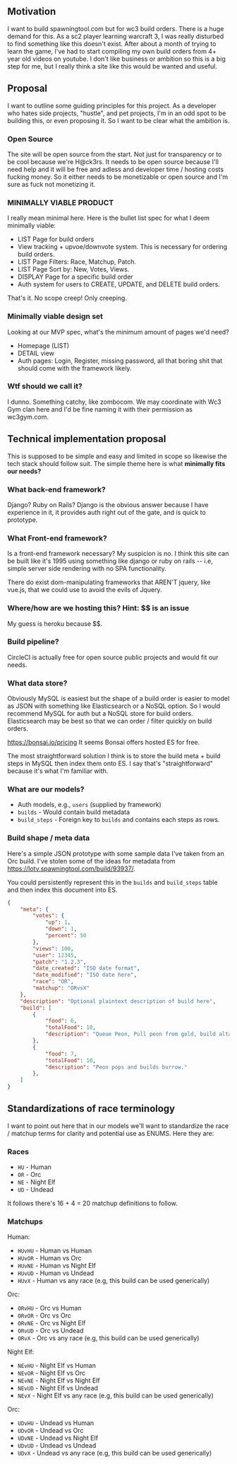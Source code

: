 ## Motivation
I want to build spawningtool.com but for wc3 build orders. There is a huge demand for this.
As a sc2 player learning warcraft 3, I was really disturbed to find something like this doesn't exist. After about 
a month of trying to learn the game, I've had to start compiling my own build orders
from 4+ year old videos on youtube. I don't like business or ambition so this is a big step for me,
but I really think a site like this would be wanted and useful.

## Proposal
I want to outline some guiding principles for this project. As a developer who hates side projects, "hustle",
and pet projects, I'm in an odd spot to be building this, or even proposing it. So I want to be clear
what the ambition is.

### Open Source
The site will be open source from the start. Not just for transparency or to be cool because we're
H@ck3rs. It needs to be open source because I'll need help and it will be free and adless and developer time / hosting 
costs fucking money. So it either needs to be monetizable or open source and I'm sure as fuck not monetizing it.

### MINIMALLY VIABLE PRODUCT
I really mean minimal here. Here is the bullet list spec for what I deem minimally viable:
- LIST Page for build orders
- View tracking + upvoe/downvote system. This is necessary for ordering build orders.
- LIST Page Filters: Race, Matchup, Patch.
- LIST Page Sort by: New, Votes, Views.
- DISPLAY Page for a specific build order
- Auth system for users to CREATE, UPDATE, and DELETE build orders.

That's it. No scope creep! Only creeping.

### Minimally viable design set
Looking at our MVP spec, what's the minimum amount of pages we'd need?

- Homepage (LIST)
- DETAIL view
- Auth pages: Login, Register, missing password, all that boring shit that should come with the framework likely.

### Wtf should we call it?
I dunno. Something catchy, like zombocom. We may coordinate with Wc3 Gym clan here and I'd be fine
naming it with their permission as wc3gym.com. 

## Technical implementation proposal
This is supposed to be simple and easy and limited in scope so likewise the tech stack
should follow suit. The simple theme here is what **minimally fits our needs?**

### What back-end framework?
Django? Ruby on Rails? Django is the obvious answer because I have experience in it, it provides
auth right out of the gate, and is quick to prototype.

### What Front-end framework?
Is a front-end framework necessary? My suspicion is no. I think this site can be built
like it's 1995 using something like django or ruby on rails -- i.e, simple server side rendering
with no SPA functionality.

There do exist dom-manipulating frameworks that AREN'T jquery, like vue.js, that we could use
to avoid the evils of Jquery.

### Where/how are we hosting this? Hint: $$ is an issue
My guess is heroku because $$.

### Build pipeline?
CircleCI is actually free for open source public projects and would fit our needs.

### What data store?
Obviously MySQL is easiest but the shape of a build order is easier to model as JSON with something
like Elasticsearch or a NoSQL option. So I would recommend MySQL for auth but a NoSQL store for build orders.
Elasticsearch may be best so that we can order / filter quickly on build orders.

https://bonsai.io/pricing It seems Bonsai offers hosted ES for free.

The most straightforward solution I think is to store the build meta + build steps in MySQL then index
them onto ES. I say that's "straightforward" because it's what I'm familiar with.

### What are our models?
- Auth models, e.g., `users` (supplied by framework)
- `builds` - Would contain build metadata
- `build_steps` - Foreign key to `builds` and contains each steps as rows. 

### Build shape / meta data
Here's a simple JSON prototype with some sample data I've taken from an Orc build.
I've stolen some of the ideas for metadata from https://lotv.spawningtool.com/build/93937/.

You could persistently represent this in the `builds` and `build_steps` table and then index this document into ES.

```JSON
{
    "meta": {
        "votes": {
            "up": 1,
            "down": 1,
            "percent": 50
        },
        "views": 100,
        "user": 12345,
        "patch": "1.2.3",
        "date_created": "ISO date format",
        "date_modified": "ISO date here",
        "race": "OR",
        "matchup": "ORvsX"
    },
    "description": "Optional plaintext description of build here",
    "build": [
        {
            "food": 6,
            "totalFood": 10,
            "description": "Queue Peon, Pull peon from gold, build altar of storms."
        },
        {
            "food": 7,
            "totalFood": 10,
            "description": "Peon pops and builds burrow."
        },
    ]
}
```

## Standardizations of race terminology
I want to point out here that in our models we'll want to standardize the race / matchup terms for clarity and
potential use as ENUMS. Here they are: 

### Races
- `HU` - Human
- `OR` - Orc
- `NE` - Night Elf
- `UD` - Undead

It follows there's 16 + 4 = 20 matchup definitions to follow.

### Matchups

Human:

- `HUvHU` - Human vs Human
- `HUvOR` - Human vs Orc
- `HUvNE` - Human vs Night Elf
- `HUvUD` - Human vs Undead
- `HUvX` -  Human vs any race (e.g, this build can be used generically)

Orc:

- `ORvHU` - Orc vs Human
- `ORvOR` - Orc vs Orc
- `ORvNE` - Orc vs Night Elf
- `ORvUD` - Orc vs Undead
- `ORvX` -  Orc vs any race (e.g, this build can be used generically)

Night Elf:

- `NEvHU` - Night Elf vs Human
- `NEvOR` - Night Elf vs Orc
- `NEvNE` - Night Elf vs Night Elf
- `NEvUD` - Night Elf vs Undead
- `NEvX` -  Night Elf vs any race (e.g, this build can be used generically)

Orc:

- `UDvHU` - Undead vs Human
- `UDvOR` - Undead vs Orc
- `UDvNE` - Undead vs Night Elf
- `UDvUD` - Undead vs Undead
- `UDvX` -  Undead vs any race (e.g, this build can be used generically)
